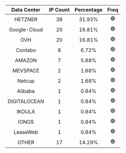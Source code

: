 | Data Center | IP Count | Percentage | Freq |
|:------------:|:--------:|:-----------:|:-----:|
| HETZNER | 38 | 31.93% | 🟢 |
| Google-Cloud | 20 | 16.81% | 🟢 |
| OVH | 20 | 16.81% | 🟢 |
| Contabo | 8 | 6.72% | 🟢 |
| AMAZON | 7 | 5.88% | 🟢 |
| MEVSPACE | 2 | 1.68% | 🟢 |
| Netcup | 2 | 1.68% | 🟢 |
| Alibaba | 1 | 0.84% | 🟢 |
| DIGITALOCEAN | 1 | 0.84% | 🟢 |
| IKOULA | 1 | 0.84% | 🟢 |
| IONOS | 1 | 0.84% | 🟢 |
| LeaseWeb | 1 | 0.84% | 🟢 |
| OTHER | 17 | 14.29% | 🟢 |